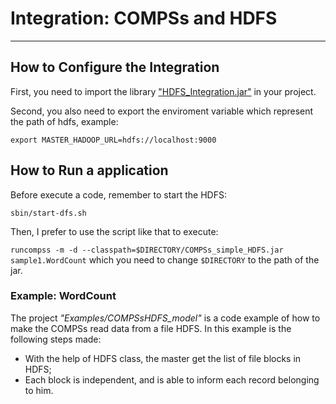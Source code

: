 # Integration: COMPSs and HDFS
----------------------

## How to Configure the Integration

First, you need to import the library ["HDFS_Integration.jar"](https://github.com/eubr-bigsea/compss-hdfs/tree/master/Examples/COMPSsHDFS_model) in your project. 

Second, you also need to export the enviroment variable which represent the path of hdfs, example: 

`export MASTER_HADOOP_URL=hdfs://localhost:9000`

## How to Run a application
 
Before execute a code, remember to start the HDFS:

`sbin/start-dfs.sh`

Then, I prefer to use the script like that to execute: 

`runcompss -m -d --classpath=$DIRECTORY/COMPSs_simple_HDFS.jar sample1.WordCount` which you need to change `$DIRECTORY` to the path of the jar. 

### Example: WordCount

The project *"Examples/COMPSsHDFS_model"* is a code example of how to make the COMPSs read data from a file HDFS. In this example is the following steps made:
* With the help of HDFS class, the master get the list of file blocks in HDFS;
* Each block is independent, and is able to inform each record belonging to him.


